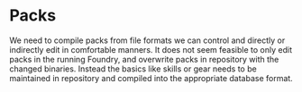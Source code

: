 # Packs

We need to compile packs from file formats we can control and directly or indirectly edit in comfortable manners. It does not seem feasible to only edit packs in the running Foundry, and overwrite packs in repository with the changed binaries. Instead the basics like skills or gear needs to be maintained in repository and compiled into the appropriate database format.